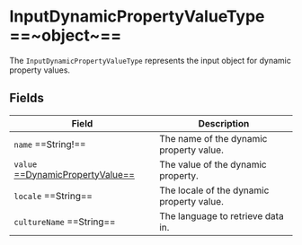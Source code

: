 # InputDynamicPropertyValueType ==~object~==

The `InputDynamicPropertyValueType` represents the input object for dynamic property values.

## Fields

| Field                                                                                      | Description                                               |
|--------------------------------------------------------------------------------------------|-----------------------------------------------------------|
| `name`  ==String!==                                                                        | The name of the dynamic property value.                   |
| `value` [ ==DynamicPropertyValue== ](../../Cart/objects/dynamic-property-value-type.md)    | The value of the dynamic property.                        |
| `locale`  ==String==                                                                       | The locale of the dynamic property value.                 |
| `cultureName`  ==String==                                                                  | The language to retrieve data in.                         |

